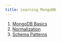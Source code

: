 ```yaml
---
title: Learning MongoDB
---
```


1. [MongoDB Basics](Basics.md)
2. [Normalization](Normalization.md)
3. [Schema Patterns](Schema%20Patterns.md)